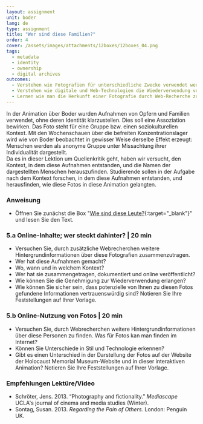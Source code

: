 ```yaml
---
layout: assignment
unit: boder
lang: de
type: assignment
title: "Wer sind diese Familien?"
order: 4
cover: /assets/images/attachments/12boxes/12boxes_04.png
tags: 
  - metadata
  - identity
  - ownership
  - digital archives 
outcomes:
  - Verstehen wie Fotografien für unterschiedliche Zwecke verwendet werden können.
  - Verstehen wie digitale und Web-Technologien die Wiederverwendung von Fotografien verstärkt haben
  - Lernen wie man die Herkunft einer Fotografie durch Web-Recherche zurückverfolgen kann.
---
```


In der Animation über Boder wurden Aufnahmen von Opfern und Familien verwendet, ohne deren Identität klarzustellen. Dies soll eine Assoziation bewirken. Das Foto steht für eine Gruppe bzw. einen soziokulturellen Kontext. Mit den Wochenschauen über die befreiten Konzentrationslager wird  wie von Boder beobachtet  in gewisser Weise derselbe Effekt erzeugt: Menschen werden als anonyme Gruppe unter Missachtung ihrer Individualität dargestellt.  
Da es in dieser Lektion um Quellenkritik geht, haben wir versucht, den Kontext, in dem diese Aufnahmen entstanden, und die Namen der dargestellten Menschen herauszufinden. Studierende sollen in der Aufgabe nach dem Kontext forschen, in dem diese Aufnahmen entstanden, und herausfinden, wie diese Fotos in diese Animation gelangten.

<!-- more -->

<!-- briefing-student -->

### Anweisung
<!-- section-contents -->

- Öffnen Sie zunächst die Box "[Wie sind diese Leute?](https://ranke2.uni.lu/klynt/de/#Intro){:target="_blank"}" und lesen Sie den Text.

<!-- section -->

### 5.a  Online-Inhalte; wer steckt dahinter? | 20 min
<!-- section-contents -->

- Versuchen Sie, durch zusätzliche Webrecherchen weitere Hintergrundinformationen über diese Fotografien zusammenzutragen.  
- Wer hat diese Aufnahmen gemacht?
- Wo, wann und in welchem Kontext?
- Wer hat sie zusammengetragen, dokumentiert und online veröffentlicht? 
- Wie können Sie die Genehmigung zur Wiederverwendung erlangen?
- Wie können Sie sicher sein, dass potenzielle von Ihnen zu diesen Fotos gefundene Informationen vertrauenswürdig sind? 
 Notieren Sie Ihre Feststellungen auf Ihrer Vorlage. 

<!-- section -->

### 5.b  Online-Nutzung von Fotos | 20 min
<!-- section-contents -->
- Versuchen Sie, durch Webrecherchen weitere Hintergrundinformationen über diese Personen zu finden. Was für Fotos kan man finden im Internet?
- Können Sie Unterschiede in Stil und Technologie erkennen?
- Gibt es einen Unterschied in der Darstellung der Fotos auf der Website der Holocaust Memorial Museum-Website und in dieser interaktiven Animation?
Notieren Sie Ihre Feststellungen auf Ihrer Vorlage.  

<!-- section -->

### Empfehlungen Lektüre/Video
<!-- section-contents -->

- Schröter, Jens. 2013. “Photography and fictionality.” _Mediascape_ UCLA's journal of cinema and media studies (Winter).
- Sontag, Susan. 2013. _Regarding the Pain of Others._ London: Penguin UK.

<!-- briefing-teacher -->

